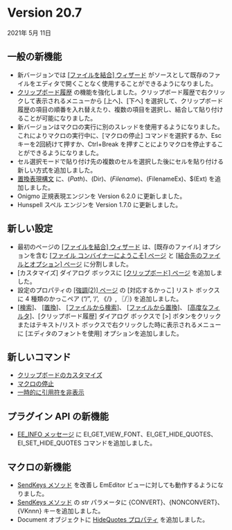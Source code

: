 # Version 20.7

2021年 5月 11日

## 一般の新機能

- 新バージョンでは [\[ファイルを結合\] ウィザード](../dlg/combine_files/index) がソースとして既存のファイルをエディタで開くことなく使用することができるようになりました。
- [クリップボード履歴](https://jp.emeditor.com/text-editor-features/more-features/clipboard-history/) の機能を強化しました。クリップボード履歴で右クリックして表示されるメニューから \[上へ\]、\[下へ\] を選択して、クリップボード履歴の項目の順番を入れ替えたり、複数の項目を選択し、結合して貼り付けることが可能になりました。
- 新バージョンはマクロの実行に別のスレッドを使用するようになりました。これによりマクロの実行中に、\[マクロの停止\] コマンドを選択するか、Esc キーを2回続けて押すか、Ctrl+Break を押すことによりマクロを停止することができるようになりました。
- セル選択モードで貼り付け先の複数のセルを選択した後にセルを貼り付ける新しい方式を追加しました。
- [置換表現構文](../howto/search/replacement_expression_syntax) に、$(Path)、$(Dir)、$(Filename)、$(FilenameEx)、$(Ext) を追加しました。
- Onigmo 正規表現エンジンを Version 6.2.0 に更新しました。
- Hunspell スペル エンジンを Version 1.7.0 に更新しました。

## 新しい設定

- 最初のページの [\[ファイルを結合\] ウィザード](../dlg/combine_files/index) は、\[既存のファイル\] オプションを含む [\[ファイル コンバイナーにようこそ\] ページ](../dlg/combine_files/combine_wiz_src) と [\[結合先のファイルとオプション\] ページ](../dlg/combine_files/combine_wiz_dest) に分割しました。
- \[カスタマイズ\] ダイアログ ボックスに [\[クリップボード\] ページ](../dlg/customize/clipboard/index) を追加しました。
- 設定のプロパティの [\[強調(2)\] ページ](../dlg/properties/highlight2/index) の \[対応するかっこ\] リスト ボックスに 4 種類のかっこペア (“/”, ‘/’, 《/》, 〖/〗) を追加しました。
- [\[検索\]](../dlg/find/index)、 [\[置換\]](../dlg/replace/index)、 [\[ファイルから検索\]](../dlg/find_in_files/index)、 [\[ファイルから置換\]](../dlg/replace_in_files/index)、 [\[高度なフィルタ\]](../dlg/advanced_filter/index)、\[クリップボード履歴\] ダイアログ ボックスで \[>\] ボタンをクリックまたはテキスト/リスト ボックスで右クリックした時に表示されるメニューに \[エディタのフォントを使用\] オプションを追加しました。

## 新しいコマンド

- [クリップボードのカスタマイズ](../cmd/tools/customize_clipboard)
- [マクロの停止](../cmd/macros/macro_stop)
- [一時的に引用符を非表示](../cmd/csv/csv_hide_quotes)

## プラグイン API の新機能

- [EE\_INFO メッセージ](../plugin/message/ee_info) に EI\_GET\_VIEW\_FONT、EI\_GET\_HIDE\_QUOTES、EI\_SET\_HIDE\_QUOTES コマンドを追加しました。

## マクロの新機能

- [SendKeys メソッド](../macro/shell/send_keys) を改善し EmEditor ビューに対しても動作するようになりました。
- [SendKeys メソッド](../macro/shell/send_keys) の _str_ パラメータに {CONVERT}、{NONCONVERT}、{VKnnn} キーを追加しました。
- Document オブジェクトに [HideQuotes プロパティ](../macro/document/hide_quotes) を追加しました。
